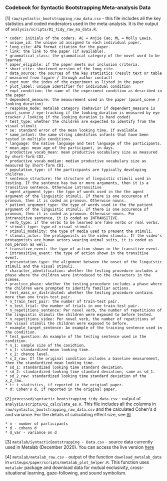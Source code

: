 ### Codebook for Syntactic Bootstrapping Meta-analysis Data 

[1] `raw/syntactic_bootstrapping_raw_data.csv` - this file includes all the key statistics and coded moderators used in the meta-analysis. It is the output of `analysis/scripts/01_tidy_raw_ma_data.R`. 

	* coder: initials of the coders. AC = Anjie Cao; ML = Molly Lewis. 
	* unique_id: the unique id assigned to each individual paper. 
	* long_cite: APA format citation for the paper.
	* link: the link to the paper (if available). 
	* grammatical_class: the grammatical category of the novel word to be learned. 
	* paper_eligible: if the paper meets our inclusion criteria. 
	* short_cite: shortened version of the long cite. 
	* data_source: the sources of the key statistics (result text or table / measured from figure / through author contact)
	* expt_num: the index of the experiment as listed in the paper 
	* plot_label: unique identifier for individual condition
	* expt_condition: the name of the experiment condition as described in the paper 
	* dependent_measure: the measurement used in the paper (point_scene / looking_duration)
	* response_mode: metalab category (behavior if dependent_measure is point_scene / eye-tracking if the looking_duration is measured by eye tracker / looking if the looking_duration is hand coded)
	* test_type: whether the children are expected to identify from the visual stimuli 
	* se: standard error of the mean looking time, if available 
	* same_infant: the same string identifies infants that have been tested in multiple conditions. 
	* language: the native language and test language of the participants. 
	* mean_age: mean age of the participant, in days. 
	* productive_vocab_mean: mean productive vocabulary size as measured by short-form CDI. 
	* productive_vocab_median: median productive vocabulary size as measured by short-form CDI.
	* population_type: if the participants are typically developing children. 
	* sentence_structure: the structure of linguistic stimuli used in testing. If the sentence has two or more arguments, then it is a transitive sentence. Otherwise intransitive 
	* agent_argument_type: the type of words used in the the agent argument of the linguistic stimuli. If there is one occurence of pronoun, then it is coded as pronoun. Otherwise nouns.
	* patient_argument_type: the type of words used in the the patient argument of the linguistic stimuli. If there is one occurence of pronoun, then it is coded as pronoun. Otherwise nouns. For intransitive sentence, it is coded as INTRANSITIVE. 
	* verb_type: if the verbs to be learned are fake verbs or real verbs.  
	* stimuli_type: type of visual stimuli.
	* stimuli_modality: the type of media used to present the stimuli. 
	* stimuli_actor: the protagonists in the video stimuli. If the video's protagonists are human actors wearing animal suits, it is coded as non_person as well. 
	* transitive_event: the type of action shown in the transitive event. 
	* intransitive_event: the type of action shown in the transitive event.
	* presentation_type: the alignment between the onset of the linguistic stimuli and the visual stimuli.
	* character_identification: whether the testing procedure includes a phase where the children were introduced to the characters in the scenes.
	* practice_phase: whether the testing procedure includes a phase where the children were prompted to identify familiar actions.
	* test_mass_or_distributed: whether the testing procedure contains more than one train-test pair.
	* n_train_test_pair: the number of train-test pair.
	* n_test_trial: the number of trials in one train-test pair.
	* n_repetitions_sentence: Per novel verb, the number of repetitions of the linguistic stimuli the children were exposed to before tested.
	* n_repetitions_video: Per novel verb, the number of repetitions of the visual stimuli the children were exposed to before.
	* example_target_sentence: An example of the training sentence used in the condition.
	* test_question: An example of the testing sentence used in the condition.
	* n_1: sample size of the conidtion.
	* x_1: standardized mean looking time. 
	* x_2: chance level. 
	* x_2_raw: If the original condition includes a baseline measurement, then the standardized mean looking time. 
	* sd_1: standardized looking time standard deviation. 
	* sd_2: standardized looking time standard deviation, same as sd_1. 
	* sd_2_raw: standardized looking time standard deviation of the x_2_raw.
	* t: t statistics, if reported in the origianl paper. 
	* d: Cohen's d, if reported in the original paper. 
	
	
	

[2] `processed/syntactic_bootstrapping_tidy_data.csv` - output of `analysis/scripts/02_calculate_es.R`. This file includes all the columns in `raw/syntactic_bootstrapping_raw_data.csv` and the calculated Cohen's d and variance. For the details of calculating effect size, see [SI](https://rpubs.com/anjiecao/671474)

	* n - number of participants
	* d - cohens d
	* d_var - variance on d

[3] `metalab/SyntacticBootstrapping - Data.csv` - source data currently used in Metalab (December 2020). You can access the live version [here](https://docs.google.com/spreadsheets/d/1NQka41XhYMIrCk427mEWiqgNjQVKReKUo4d9e-s1rKs/edit?usp=sharing)


[4] `metalab/metalab_raw.csv` - output of the function `download_metalab_data` in `writeups/paper/scripts/metalab_plot_helper.R`. This function uses `metalabr` package and download data for mutual exclusivity, cross-situational learning, gaze-following, and sound symbolism. 
